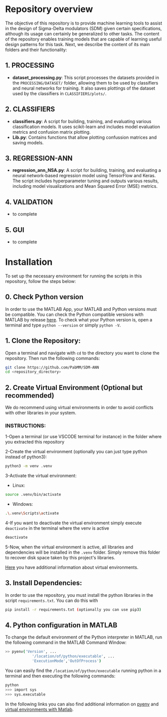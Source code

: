 # Repository overview

The objective of this repository is to provide machine learning tools to assist in the design of Sigma-Delta modulators (SDM) given certain specifications, although its usage can certainly be generalized to other tasks. The content of the repository enables training models that are capable of learning useful design patterns for this task. Next, we describe the content of its main folders and their functionality:

## 1. PROCESSING
- **dataset_processing.py**: This script processes the datasets provided in the `PROCESSING/DATASET/` folder, allowing them to be used by classifiers and neural networks for training. It also saves plottings of the dataset used by the classifiers in `CLASSIFIERS/plots/`.

## 2. CLASSIFIERS
- **classifiers.py**: A script for building, training, and evaluating various classification models. It uses scikit-learn and includes model evaluation metrics and confusion matrix plotting.
- **Lib.py**: Contains functions that allow plotting confussion matrices and saving models.

## 3. REGRESSION-ANN
- **regression_ann_NSA.py**: A script for building, training, and evaluating a neural network-based regression model using TensorFlow and Keras. The script includes hyperparameter tuning and outputs various results, including model visualizations and Mean Squared Error (MSE) metrics.

## 4. VALIDATION
- to complete

## 5. GUI
- to complete

# Installation

To set up the necessary environment for running the scripts in this repository, follow the steps below:

## 0. **Check Python version**

In order to use the MATLAB App, your MATLAB and Python versions must be compatible. You can check the Python compatible versions with MATLAB by release [here](https://es.mathworks.com/support/requirements/python-compatibility.html). To check what your Python version is, open a terminal and type `python --version` or simply `python -V`.

## 1. **Clone the Repository:**
Open a terminal and navigate with `cd` to the directory you want to clone the repository. Then run the following commands:
 ```bash
git clone https://github.com/PabMM/SDM-ANN
cd <repository_directory>
```

## 2. **Create Virtual Environment (Optional but recommended)**
We do recommend using virtual environments in order to avoid conflicts with other libraries in your system. 

### INSTRUCTIONS:
   
   1-Open a terminal (or use VSCODE terminal for instance) in the folder where you extracted this repository
   
   2-Create the virtual environment (optionally you can just type python instead of python3):
   ```bash
   python3 -m venv .venv 
   ```
   
   3-Activate the virtual environment:
   - Linux:
   ```bash
   source .venv/bin/activate
   ```

   - Windows:
   ```bash
   .\.venv\Scripts\activate
   ```

   4-If you want to deactivate the virtual environment simply execute `deactivate` in the terminal where the venv is active
   ```bash
   deactivate
   ```
   5-Now, when the virtual environment is active, all libraries and dependencies will be installed in the `.venv` folder. Simply remove this folder to recover disk space taken by this project's libraries.

   [Here](https://docs.python.org/3/library/venv.html) you have additional information about virtual environments.
   
   
## 3. **Install Dependencies:**
In order to use the repository, you must install the python libraries in the script `requirements.txt`. You can do this with
```bash
pip install -r requirements.txt (optionally you can use pip3)
```

## 4. **Python configuration in MATLAB**

To change the default environment of the Python interpreter in MATLAB, run the following command in the MATLAB Command Window:

```bash
>> pyenv('Version', ... 
            '/location/of/python/executable', ... 
            'ExecutionMode','OutOfProcess')
```

You can easily find the `/location/of/python/executable` running python in a terminal and then executing the following commands:

```bash
python
>>> import sys
>>> sys.executable
```

In the following links you can also find additional information on [pyenv](https://es.mathworks.com/help/matlab/ref/pyenv.html) and [virtual environments with Matlab](https://es.mathworks.com/matlabcentral/answers/1750425-python-virtual-environments-with-matlab).
